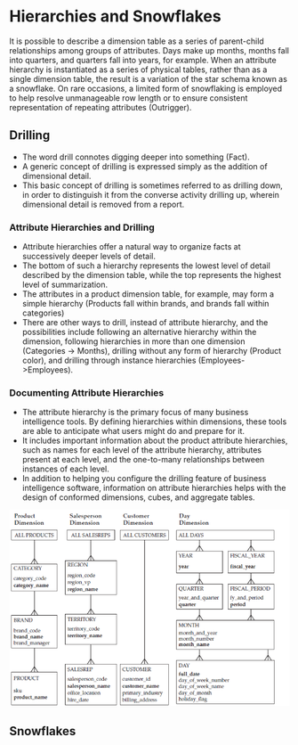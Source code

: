 # Hierarchies and Snowflakes

It is possible to describe a dimension table as a series of parent-child relationships among groups of attributes. Days make up months, months fall into quarters, and quarters fall into years, for example. When an attribute hierarchy is instantiated as a series of physical tables, rather than as a single dimension table, the result is a variation of the star schema known as a snowflake. On rare occasions, a limited form of snowflaking is employed to help resolve unmanageable row length or to ensure consistent representation of repeating attributes (Outrigger).

## Drilling

- The word drill connotes digging deeper into something (Fact).
- A generic concept of drilling is expressed simply as the addition of dimensional detail.
- This basic concept of drilling is sometimes referred to as drilling down, in order to distinguish it from the converse activity drilling up, wherein dimensional detail is removed from a report.

### Attribute Hierarchies and Drilling

- Attribute hierarchies offer a natural way to organize facts at successively deeper levels of detail.
- The bottom of such a hierarchy represents the lowest level of detail described by the dimension table, while the top represents the highest level of summarization.
- The attributes in a product dimension table, for example, may form a simple hierarchy (Products fall within brands, and brands fall within categories)
- There are other ways to drill, instead of attribute hierarchy, and the possibilities include following an alternative hierarchy within the dimension, following hierarchies in more than one dimension (Categories -> Months), drilling without any form of hierarchy (Product color), and drilling through instance hierarchies (Employees->Employees). 

### Documenting Attribute Hierarchies

- The attribute hierarchy is the primary focus of many business intelligence tools. By defining hierarchies within dimensions, these tools are able to anticipate what users might do and prepare for it.
- It includes important information about the product attribute hierarchies, such as names for each level of the attribute hierarchy, attributes present at each level, and the one-to-many relationships between instances of each level.
- In addition to helping you configure the drilling feature of business intelligence software, information on attribute hierarchies helps with the design of
conformed dimensions, cubes, and aggregate tables.

![Operational x Analytical systems](https://github.com/STEFANOVIVAS/star-schema-notes/blob/main/images/attribute_hierarchy2.png)

## Snowflakes



